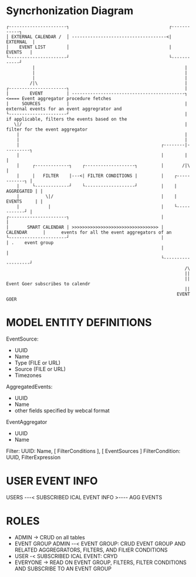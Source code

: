 # Syncrhonization Diagram

```
┌----------------------┐                                      ┌------------┐
│ EXTERNAL CALENDAR /  │ ------------------------------------<|  EXTERNAL  |
│    EVENT LIST        │                                      |   EVENTS   |
└----------------------┘                                      └------------┘
          |                                                         |
          |                                                         |
          |                                                         |
         /|\                                                        |
┌----------------------┐                                            |
|        EVENT         | -------------------------------------------┐   <==== Event aggregator procedure fetches
|     SOURCES          |                                            |         external events for an event aggregrator and
└----------------------┘                                            |         if applicable, filters the events based on the
   \|/                                                              |         filter for the event aggregator
    |                                                               |
    |                                                               |
    |                                                      ┌--------|----------┐
    |                                                      |        |          |
    |     ┌-------------┐    ┌-------------------┐         |       /|\         |
    |     |   FILTER    |---<| FILTER CONDITIONS |         |    ┌------------┐ |
    |     └-------------┘    └-------------------┘         |    | AGGREGATED | |
    |          \|/                                         |    | EVENTS     | |
    |           |                                          |    └------------┘ |
┌----------------------┐                                   |                   |
|       SMART CALENDAR | >>>>>>>>>>>>>>>>>>>>>>>>>>>>>>>>> |     CALENDAR      |      events for all the event aggregators of an
└----------------------┘                                   |                   | .    event group
                                                           |                   |
                                                           └-------------------┘
                                                                    /\
                                                                    ||
                                                                    || Event Goer subscribes to calendr
                                                                    ||
                                                                 EVENT GOER

```

# MODEL ENTITY DEFINITIONS

EventSource:

- UUID
- Name
- Type (FILE or URL)
- Source (FILE or URL)
- Timezones

AggregatedEvents:

- UUID
- Name
- other fields specified by webcal format

EventAggregator

- UUID
- Name

Filter: UUID: Name, [ FilterConditions ], [ EventSources ]
FilterCondition: UUID, FilterExpression

# USER EVENT INFO

USERS ---< SUBSCRIBED ICAL EVENT INFO >---- AGG EVENTS

# ROLES

- ADMIN -> CRUD on all tables
- EVENT GROUP ADMIN --< EVENT GROUP: CRUD EVENT GROUP AND RELATED AGGREGRATORS, FILTERS, AND FILtER CONDITIONS
- USER -< SUBSCRIBED ICAL EVENT: CRYD
- EVERYONE -> READ ON EVENT GROUP, FILTERS, FILTER CONDITIONS AND SUBSCRIBE TO AN EVENT GROUP
